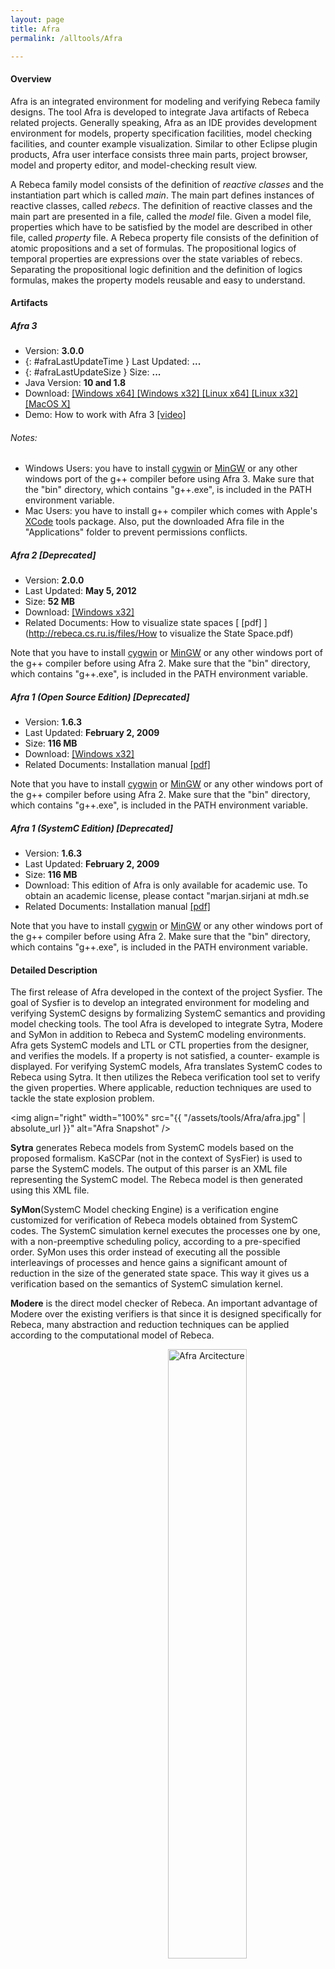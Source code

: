 ```yaml
---
layout: page
title: Afra
permalink: /alltools/Afra

---
```


#### Overview

Afra is an integrated environment for modeling and verifying Rebeca family designs. The tool Afra is developed to integrate Java artifacts of Rebeca related projects. Generally speaking, Afra as an IDE provides development environment for models, property specification facilities, model checking facilities, and counter example visualization. Similar to other Eclipse plugin products, Afra user interface consists three main parts, project browser, model and property editor, and model-checking result view.

A Rebeca family model consists of the definition of _reactive classes_ and the instantiation part which is called _main_. The main part defines instances of reactive classes, called _rebecs_. The definition of reactive classes and the main part are presented in a file, called the _model_ file. Given a model file, properties which have to be satisfied by the model are described in other file, called _property_ file. A Rebeca property file consists of the definition of atomic propositions and a set of formulas. The propositional logics of temporal properties are expressions over the state variables of rebecs. Separating the propositional logic definition and the definition of logics formulas, makes the property models reusable and easy to understand.

#### Artifacts
##### Afra 3
* Version: **3.0.0**
* {: #afraLastUpdateTime } Last Updated: **...**
* {: #afraLastUpdateSize } Size: **...**
* Java Version: **10 and 1.8**
* Download: 
[ [Windows x64] ](https://github.com/rebeca-lang/org.rebecalang.afra/releases/download/CircleCIRelease/Afra-win32.win32.x86_64.zip) 
[ [Windows x32] ](https://github.com/rebeca-lang/org.rebecalang.afra/releases/download/CircleCIRelease/Afra-win32.win32.x86.zip) 
[ [Linux x64] ](https://github.com/rebeca-lang/org.rebecalang.afra/releases/download/CircleCIRelease/Afra-linux.gtk.x86_64.tar.gz) 
[ [Linux x32] ](https://github.com/rebeca-lang/org.rebecalang.afra/releases/download/CircleCIRelease/Afra-linux.gtk.x86.tar.gz) 
[ [MacOS X] ](https://github.com/rebeca-lang/org.rebecalang.afra/releases/download/CircleCIRelease/Afra-macosx.cocoa.x86_64.tar.gz)
* Demo: How to work with Afra 3 [ [video] ](/assets/tools/Afra/Afra-3.0-Demo.mov)

<script type="text/javascript">
    fetch("https://api.github.com/repos/rebeca-lang/org.rebecalang.afra/releases")
      .then((resp) => resp.json())
      .then(function(data) {
        var months = ["January", "February", "March", "April", "May", "June", "July", "August", "September", "October", "November", "December"];
        var dateObject = new Date(data[0].assets[0].updated_at);
        var dateString = dateObject.getDay() + ' ';
        dateString += months[dateObject.getMonth()] + ' ';
        dateString += dateObject.getFullYear();
        document.getElementById("afraLastUpdateTime").innerHTML = 'Last Updated: <strong>' +dateString + '</strong>';
        var size = data[0].assets[0].size;
        document.getElementById("afraLastUpdateSize").innerHTML = 'Size: <strong>' + Number.parseInt(size / (1024 * 1024)) + ' MB</strong>';
        })
      .catch(function(error) {
      });
</script>

###### Notes:
* Windows Users: you have to install [cygwin](http://www.cygwin.com) or [MinGW](http://www.mingw.org) or any other windows port of the g++ compiler before using Afra 3. Make sure that the "bin" directory, which contains "g++.exe", is included in the PATH environment variable.
* Mac Users: you have to install g++ compiler which comes with Apple's [XCode](https://developer.apple.com/xcode/) tools package. Also, put the downloaded Afra file in the "Applications" folder to prevent permissions conflicts.

##### Afra 2 **[Deprecated]**
* Version: **2.0.0**
* Last Updated: **May 5, 2012**
* Size: **52 MB**
* Download: [ [Windows x32] ](http://rebeca.cs.ru.is/files/afra2.zip)
* Related Documents: How to visualize state spaces [ [pdf] ](http://rebeca.cs.ru.is/files/How to visualize the State Space.pdf)

Note that you have to install [cygwin](http://www.cygwin.com) or [MinGW](http://www.mingw.org) or any other windows port of the g++ compiler before using Afra 2. Make sure that the "bin" directory, which contains "g++.exe", is included in the PATH environment variable.

##### Afra 1 (Open Source Edition)  **[Deprecated]**
* Version: **1.6.3**
* Last Updated: **February 2, 2009**
* Size: **116 MB**
* Download: [ [Windows x32] ](http://rebeca.cs.ru.is/files/afra-rebeca-only.exe)
* Related Documents: Installation manual [ [pdf] ](afra-installation.pdf)

Note that you have to install [cygwin](http://www.cygwin.com) or [MinGW](http://www.mingw.org) or any other windows port of the g++ compiler before using Afra 2. Make sure that the "bin" directory, which contains "g++.exe", is included in the PATH environment variable.

##### Afra 1 (SystemC Edition)  **[Deprecated]**
* Version: **1.6.3**
* Last Updated: **February 2, 2009**
* Size: **116 MB**
* Download: This edition of Afra is only available for academic use. To obtain an academic license, please contact "marjan.sirjani at mdh.se
* Related Documents: Installation manual [ [pdf] ](afra-installation.pdf)

Note that you have to install [cygwin](http://www.cygwin.com) or [MinGW](http://www.mingw.org) or any other windows port of the g++ compiler before using Afra 2. Make sure that the "bin" directory, which contains "g++.exe", is included in the PATH environment variable.

#### Detailed Description
The first release of Afra developed in the context of the project Sysfier. The goal of Sysfier is to develop an integrated environment for modeling and verifying SystemC designs by formalizing SystemC semantics and providing model checking tools. The tool Afra is developed to integrate Sytra, Modere and SyMon in addition to Rebeca and SystemC modeling environments. Afra gets SystemC models and LTL or CTL properties from the designer, and verifies the models. If a property is not satisfied, a counter- example is displayed. For verifying SystemC models, Afra translates SystemC codes to Rebeca using Sytra. It then utilizes the Rebeca verification tool set to verify the given properties. Where applicable, reduction techniques are used to tackle the state explosion problem.

<img align="right" width="100%" src="{{ "/assets/tools/Afra/afra.jpg" | absolute_url }}" alt="Afra Snapshot" />


**Sytra** generates Rebeca models from SystemC models based on the proposed formalism. KaSCPar (not in the context of SysFier) is used to parse the SystemC models. The output of this parser is an XML file representing the SystemC model. The Rebeca model is then generated using this XML file.

**SyMon**(SystemC Model checking Engine) is a verification engine customized for verification of Rebeca models obtained from SystemC codes. The SystemC simulation kernel executes the processes one by one, with a non-preemptive scheduling policy, according to a pre-specified order. SyMon uses this order instead of executing all the possible interleavings of processes and hence gains a significant amount of reduction in the size of the generated state space. This way it gives us a verification based on the semantics of SystemC simulation kernel.

**Modere** is the direct model checker of Rebeca. An important advantage of Modere over the existing verifiers is that since it is designed specifically for Rebeca, many abstraction and reduction techniques can be applied according to the computational model of Rebeca.

<p class="center">
<img align="right" width="50%" src="{{ "/assets/tools/Afra/afra_arch.jpg" | absolute_url }}" alt="Afra Arcitecture" />
</p>
